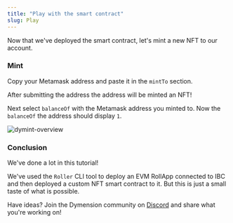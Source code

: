 ```yaml
---
title: "Play with the smart contract"
slug: Play
---
```


Now that we've deployed the smart contract, let's mint a new NFT to our account.

### Mint

Copy your Metamask address and paste it in the `mintTo` section.

After submitting the address the address will be minted an NFT!

Next select `balanceOf` with the Metamask address you minted to. Now the `balanceOf` the address should display `1`.

<div class="image-container-secondary">
    <img class="image--primary" src={require('@site/static/img/remix.png').default} alt="dymint-overview" />
</div>

### Conclusion

We've done a lot in this tutorial!

We've used the `Roller` CLI tool to deploy an EVM RollApp connected to IBC and then deployed a custom NFT smart contract to it. But this is just a small taste of what is possible.

Have ideas? Join the Dymension community on [Discord](https://discord.gg/dymension) and share what you're working on!
